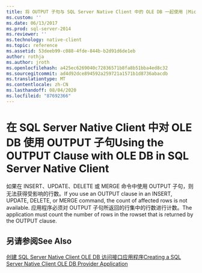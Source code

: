 ```yaml
---
title: 将 OUTPUT 子句与 SQL Server Native Client 中的 OLE DB 一起使用 |Microsoft Docs
ms.custom: ''
ms.date: 06/13/2017
ms.prod: sql-server-2014
ms.reviewer: ''
ms.technology: native-client
ms.topic: reference
ms.assetid: 53deeb99-c088-4fde-844b-b2d91d6de1eb
author: rothja
ms.author: jroth
ms.openlocfilehash: a425ec6269040c72836571b8fa8b51bba4ed8c32
ms.sourcegitcommit: ad4d92dce894592a259721a1571b1d8736abacdb
ms.translationtype: MT
ms.contentlocale: zh-CN
ms.lasthandoff: 08/04/2020
ms.locfileid: "87692366"
---
```

# <a name="using-the-output-clause-with-ole-db-in-sql-server-native-client"></a><span data-ttu-id="e7062-102">在 SQL Server Native Client 中对 OLE DB 使用 OUTPUT 子句</span><span class="sxs-lookup"><span data-stu-id="e7062-102">Using the OUTPUT Clause with OLE DB in SQL Server Native Client</span></span>
  <span data-ttu-id="e7062-103">如果在 INSERT、UPDATE、DELETE 或 MERGE 命令中使用 OUTPUT 子句，则无法获得受影响的行数。</span><span class="sxs-lookup"><span data-stu-id="e7062-103">If you use an OUTPUT clause in an INSERT, UPDATE, DELETE, or MERGE command, the count of affected rows is not available.</span></span> <span data-ttu-id="e7062-104">应用程序必须对 OUTPUT 子句所返回的行集中的行数进行计数。</span><span class="sxs-lookup"><span data-stu-id="e7062-104">The application must count the number of rows in the rowset that is returned by the OUTPUT clause.</span></span>  
  
## <a name="see-also"></a><span data-ttu-id="e7062-105">另请参阅</span><span class="sxs-lookup"><span data-stu-id="e7062-105">See Also</span></span>  
 [<span data-ttu-id="e7062-106">创建 SQL Server Native Client OLE DB 访问接口应用程序</span><span class="sxs-lookup"><span data-stu-id="e7062-106">Creating a SQL Server Native Client OLE DB Provider Application</span></span>](creating-a-sql-server-native-client-ole-db-provider-application.md)  
  
  
